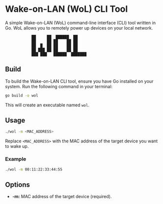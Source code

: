 # Wake-on-LAN (WoL) CLI Tool

A simple Wake-on-LAN (WoL) command-line interface (CLI) tool written in Go. WoL allows you to remotely power up devices on your local network.

```
            ██     ██  ██████  ██      
            ██     ██ ██    ██ ██      
            ██  █  ██ ██    ██ ██      
            ██ ███ ██ ██    ██ ██      
            ███ ███   ██████  ███████ 
```

## Build

To build the Wake-on-LAN CLI tool, ensure you have Go installed on your system. Run the following command in your terminal:

```bash
go build -o wol
```

This will create an executable named `wol`.

## Usage

```bash
./wol -m <MAC_ADDRESS>
```

Replace `<MAC_ADDRESS>` with the MAC address of the target device you want to wake up.

### Example

```bash
./wol -m 00:11:22:33:44:55
```

## Options

- **-m:** MAC address of the target device (required).
